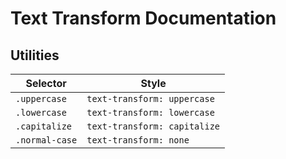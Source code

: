 # Text Transform Documentation

## Utilities

| Selector       | Style                        |
| -------------- | ---------------------------- |
| `.uppercase`   | `text-transform: uppercase`  |
| `.lowercase`   | `text-transform: lowercase`  |
| `.capitalize`  | `text-transform: capitalize` |
| `.normal-case` | `text-transform: none`       |
